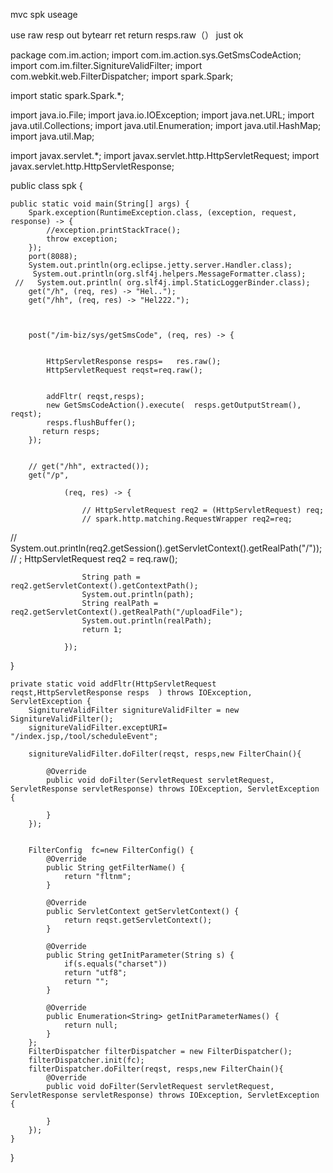 mvc spk useage

use raw resp out bytearr
ret    return resps.raw（）  just ok


package com.im.action;
import com.im.action.sys.GetSmsCodeAction;
import com.im.filter.SignitureValidFilter;
import com.webkit.web.FilterDispatcher;
import spark.Spark;

import static spark.Spark.*;

import java.io.File;
import java.io.IOException;
import java.net.URL;
import java.util.Collections;
import java.util.Enumeration;
import java.util.HashMap;
import java.util.Map;

import javax.servlet.*;
import javax.servlet.http.HttpServletRequest;
import javax.servlet.http.HttpServletResponse;

public class spk {

    public static void main(String[] args) {
        Spark.exception(RuntimeException.class, (exception, request, response) -> {
            //exception.printStackTrace();
            throw exception;
        });
        port(8088);
        System.out.println(org.eclipse.jetty.server.Handler.class);
         System.out.println(org.slf4j.helpers.MessageFormatter.class);
     //   System.out.println( org.slf4j.impl.StaticLoggerBinder.class);
        get("/h", (req, res) -> "Hel..");
        get("/hh", (req, res) -> "Hel222.");



        post("/im-biz/sys/getSmsCode", (req, res) -> {


            HttpServletResponse resps=   res.raw();
            HttpServletRequest reqst=req.raw();


            addFltr( reqst,resps);
            new GetSmsCodeAction().execute(  resps.getOutputStream(), reqst);
            resps.flushBuffer();
           return resps;
        });


        // get("/hh", extracted());
        get("/p",

                (req, res) -> {

                    // HttpServletRequest req2 = (HttpServletRequest) req;
                    // spark.http.matching.RequestWrapper req2=req;
//							System.out.println(req2.getSession().getServletContext().getRealPath("/"));
//							;
                    HttpServletRequest req2 = req.raw();

                    String path = req2.getServletContext().getContextPath();
                    System.out.println(path);
                    String realPath = req2.getServletContext().getRealPath("/uploadFile");
                    System.out.println(realPath);
                    return 1;

                });



}

    private static void addFltr(HttpServletRequest reqst,HttpServletResponse resps  ) throws IOException, ServletException {
        SignitureValidFilter signitureValidFilter = new SignitureValidFilter();
        signitureValidFilter.exceptURI=            "/index.jsp,/tool/scheduleEvent";

        signitureValidFilter.doFilter(reqst, resps,new FilterChain(){

            @Override
            public void doFilter(ServletRequest servletRequest, ServletResponse servletResponse) throws IOException, ServletException {

            }
        });


        FilterConfig  fc=new FilterConfig() {
            @Override
            public String getFilterName() {
                return "fltnm";
            }

            @Override
            public ServletContext getServletContext() {
                return reqst.getServletContext();
            }

            @Override
            public String getInitParameter(String s) {
                if(s.equals("charset"))
                return "utf8";
                return "";
            }

            @Override
            public Enumeration<String> getInitParameterNames() {
                return null;
            }
        };
        FilterDispatcher filterDispatcher = new FilterDispatcher();
        filterDispatcher.init(fc);
        filterDispatcher.doFilter(reqst, resps,new FilterChain(){
            @Override
            public void doFilter(ServletRequest servletRequest, ServletResponse servletResponse) throws IOException, ServletException {

            }
        });
    }
}
